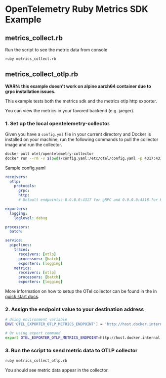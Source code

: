 # OpenTelemetry Ruby Metrics SDK Example

## metrics_collect.rb

Run the script to see the metric data from console

```sh
ruby metrics_collect.rb
```

## metrics_collect_otlp.rb

**WARN: this example doesn't work on alpine aarch64 container due to grpc installation issues.**

This example tests both the metrics sdk and the metrics otlp http exporter.

You can view the metrics in your favored backend (e.g. jaeger).

### 1. Set up the local opentelemetry-collector.

Given you have a `config.yml` file in your current directory and Docker is installed on your machine, run the following commands to pull the collector image and run the collector.

```sh
docker pull otel/opentelemetry-collector
docker run --rm -v $(pwd)/config.yaml:/etc/otel/config.yaml -p 4317:4317 -p 4318:4318 otel/opentelemetry-collector --config /etc/otel/config.yaml
```

Sample config.yaml

```yaml
receivers:
  otlp:
    protocols:
      grpc:
      http:
      # Default endpoints: 0.0.0.0:4317 for gRPC and 0.0.0.0:4318 for HTTP

exporters:
  logging:
    loglevel: debug

processors:
  batch:

service:
  pipelines:
    traces:
      receivers: [otlp]
      processors: [batch]
      exporters: [logging]
    metrics:
      receivers: [otlp]
      processors: [batch]
      exporters: [logging]
```

More information on how to setup the OTel collector can be found in the in [quick start docs](https://opentelemetry.io/docs/collector/quick-start/).

### 2. Assign the endpoint value to your destination address

```sh
# Using environment variable
ENV['OTEL_EXPORTER_OTLP_METRICS_ENDPOINT'] = 'http://host.docker.internal:4318/v1/metrics'

# Or using export command
export OTEL_EXPORTER_OTLP_METRICS_ENDPOINT=http://host.docker.internal:4318/v1/metrics
```

### 3. Run the script to send metric data to OTLP collector

```sh
ruby metrics_collect_otlp.rb
```

You should see metric data appear in the collector.
